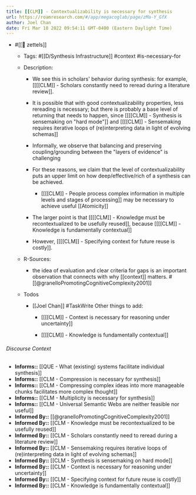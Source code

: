 ```yaml
---
title: [[CLM]] - Contextualizability is necessary for synthesis
url: https://roamresearch.com/#/app/megacoglab/page/zMa-Y_GfX
author: Joel Chan
date: Fri Mar 18 2022 09:54:11 GMT-0400 (Eastern Daylight Time)
---
```


- #[[🌲 zettels]]

    - Tags: #[[D/Synthesis Infrastructure]] #context #is-necessary-for

    - Description:

        - We see this in scholars' behavior during synthesis: for example, [[[[CLM]] - Scholars constantly need to reread during a literature review]].

        - It is possible that with good contextualizability properties, less rereading is necessary; but there is probably a base level of returning that needs to happen, since [[[[CLM]] - Synthesis is sensemaking on "hard mode"]] and [[[[CLM]] - Sensemaking requires iterative loops of (re)interpreting data in light of evolving schemas]]

        - Informally, we observe that balancing and preserving coupling/grounding between the "layers of evidence" is challenging

        - For these reasons, we claim that the level of contextualizability puts an upper limit on how deep/effective/rich of a synthesis can be achieved.

            - [[[[CLM]] - People process complex information in multiple levels and stages of processing]] may be necessary to achieve useful [[Atomicity]]

        - The larger point is that [[[[CLM]] - Knowledge must be recontextualized to be usefully reused]], because [[[[CLM]] - Knowledge is fundamentally contextual]]

        - However, [[[[CLM]] - Specifying context for future reuse is costly]].

    - R-Sources:

        - the idea of evaluation and clear criteria for gaps is an important observation that connects with why [[context]] matters. #[[@granelloPromotingCognitiveComplexity2001]]

    - Todos

        - [[Joel Chan]] #TaskWrite Other things to add:

            - [[[[CLM]] - Context is necessary for reasoning under uncertainty]]

            - [[[[CLM]] - Knowledge is fundamentally contextual]]

###### Discourse Context

- **Informs::** [[QUE - What (existing) systems facilitate individual synthesis]]
- **Informs::** [[CLM - Compression is necessary for synthesis]]
- **Informs::** [[CLM - Compressing complex ideas into more manageable chunks facilitates more complex thought]]
- **Informs::** [[CLM - Multiplicity is necessary for synthesis]]
- **Informs::** [[CLM - Universal Semantic Webs are neither feasible nor useful]]
- **Informed By::** [[@granelloPromotingCognitiveComplexity2001]]
- **Informed By::** [[CLM - Knowledge must be recontextualized to be usefully reused]]
- **Informed By::** [[CLM - Scholars constantly need to reread during a literature review]]
- **Informed By::** [[CLM - Sensemaking requires iterative loops of (re)interpreting data in light of evolving schemas]]
- **Informed By::** [[CLM - Synthesis is sensemaking on hard mode]]
- **Informed By::** [[CLM - Context is necessary for reasoning under uncertainty]]
- **Informed By::** [[CLM - Specifying context for future reuse is costly]]
- **Informed By::** [[CLM - Knowledge is fundamentally contextual]]
